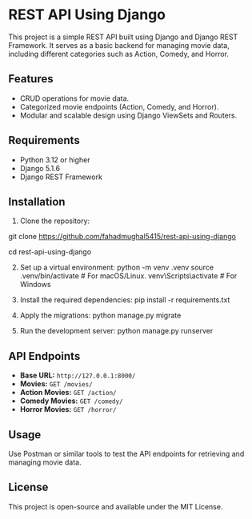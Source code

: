 # REST API Using Django

This project is a simple REST API built using Django and Django REST Framework. It serves as a basic backend for managing movie data, including different categories such as Action, Comedy, and Horror.

## Features

- CRUD operations for movie data.
- Categorized movie endpoints (Action, Comedy, and Horror).
- Modular and scalable design using Django ViewSets and Routers.

## Requirements

- Python 3.12 or higher
- Django 5.1.6
- Django REST Framework

## Installation

1. Clone the repository:

git clone https://github.com/fahadmughal5415/rest-api-using-django

cd rest-api-using-django

2. Set up a virtual environment:
python -m venv .venv source .venv/bin/activate # For macOS/Linux.
venv\Scripts\activate # For Windows

3. Install the required dependencies:
pip install -r requirements.txt

4. Apply the migrations:
python manage.py migrate

5. Run the development server:
python manage.py runserver


## API Endpoints

- **Base URL:** `http://127.0.0.1:8000/`
- **Movies:** `GET /movies/`
- **Action Movies:** `GET /action/`
- **Comedy Movies:** `GET /comedy/`
- **Horror Movies:** `GET /horror/`


## Usage

Use Postman or similar tools to test the API endpoints for retrieving and managing movie data.

## License

This project is open-source and available under the MIT License.
